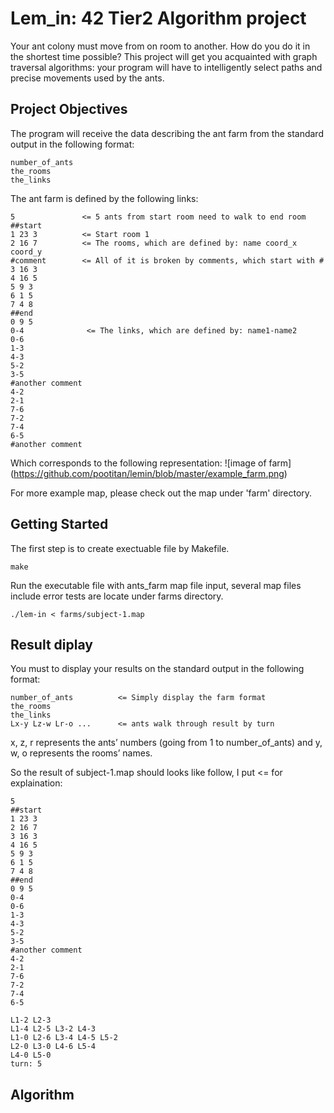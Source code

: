 # Lem_in: 42 Tier2 Algorithm project 
Your ant colony must move from on room to another. How do you do it in the shortest time possible? This project will get you acquainted with graph traversal algorithms: your program will have to intelligently select paths and precise movements used by the ants.

## Project Objectives
The program will receive the data describing the ant farm from the standard output
in the following format:
```
number_of_ants
the_rooms
the_links
```

The ant farm is defined by the following links:
```
5               <= 5 ants from start room need to walk to end room
##start
1 23 3          <= Start room 1
2 16 7          <= The rooms, which are defined by: name coord_x coord_y
#comment        <= All of it is broken by comments, which start with #
3 16 3
4 16 5
5 9 3
6 1 5
7 4 8
##end
0 9 5
0-4              <= The links, which are defined by: name1-name2
0-6
1-3
4-3
5-2
3-5
#another comment
4-2
2-1
7-6
7-2
7-4
6-5
#another comment
```

Which corresponds to the following representation:
![image of farm]
(https://github.com/pootitan/lemin/blob/master/example_farm.png)

For more example map, please check out the map under 'farm' directory.

## Getting Started
The first step is to create exectuable file by Makefile.
```
make
```

Run the executable file with ants_farm map file input, several map files include error tests are locate under farms directory.
```
./lem-in < farms/subject-1.map
```


## Result diplay
You must to display your results on the standard output in the following format:
```
number_of_ants          <= Simply display the farm format
the_rooms
the_links
Lx-y Lz-w Lr-o ...      <= ants walk through result by turn
```
x, z, r represents the ants’ numbers (going from 1 to number_of_ants) and y,
w, o represents the rooms’ names.<br/>

So the result of subject-1.map should looks like follow, I put <= for explaination:
```
5                           
##start             
1 23 3           
2 16 7        
3 16 3
4 16 5
5 9 3
6 1 5
7 4 8
##end
0 9 5
0-4
0-6
1-3
4-3
5-2
3-5
#another comment
4-2
2-1
7-6
7-2
7-4
6-5

L1-2 L2-3
L1-4 L2-5 L3-2 L4-3 
L1-0 L2-6 L3-4 L4-5 L5-2 
L2-0 L3-0 L4-6 L5-4 
L4-0 L5-0 
turn: 5
```

## Algorithm
